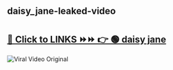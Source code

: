 
 ## daisy_jane-leaked-video 

# <h2><a href="https://clipsfans.com/daisy_jane&ref=git">🔗 Click to LINKS ⏩⏩ 👉 🟢 daisy jane </a></h2>

<a href="https://clipsfans.com/daisy_jane&ref=git" rel="nofollow" data-target="animated-image.originalLink"><img src="https://i.ibb.co.com/xMMVF88/686577567.gif" alt="Viral Video Original" style="max-width: 100%; display: inline-block;" data-target="animated-image.originalImage"></a>
